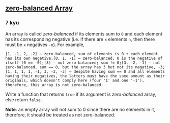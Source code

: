 <h2><a href=https://www.codewars.com/kata/59c6fa6972851e8959000067/train/javascript target="_blank">zero-balanced Array</a></h2><h3>7 kyu</h3><p>An array is called <em>zero-balanced</em> if its elements sum to <code>0</code> and each element has its corresponding negative (i.e. if there are <code>x</code> elements <code>n</code>, then there must be <code>x</code> negatives <code>-n</code>). For example,</p><pre><code>[1, -1, 2, -2] — zero-balanced, sum of elements is 0 + each element has its own negative;[0, 1, -1] — zero-balanced, 0 is the negative of itself (0 == -0);[3] — not zero-balanced; sum != 0;[3, -2, -1] — not zero-balanced, sum == 0, but the array has 3 but not its negative, -3;[1, 1, 1, 1, -1, 3, -3, -3] — despite having sum == 0 and all elements having their negatives, the latters must have the same amount as their originals, which doesn't comply here (four '1' and one '-1'), therefore, this array is not zero-balanced.</code></pre><p>Write a function that returns <code>true</code> if its argument is <em>zero-balanced</em> array, else return <code>false</code>. </p><p><strong>Note</strong>: an empty array will not sum to 0 since there are no elements in it, therefore, it should be treated as not zero-balanced.</p>